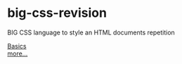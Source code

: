 # big-css-revision
BIG CSS language to style an HTML documents repetition

<a href="./docs/basics.md">Basics</a><br/>
<a href="./docs/link.md">more...</a>
